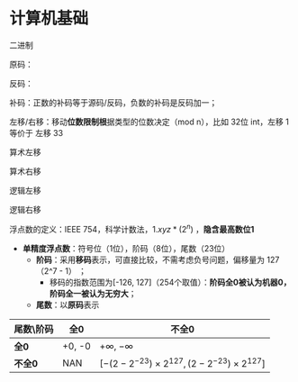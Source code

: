 # 计算机基础

二进制

原码：

反码： 

补码：正数的补码等于源码/反码，负数的补码是反码加一；



左移/右移：移动**位数限制根**据类型的位数决定（mod n），比如 32位 int，左移 1 等价于 左移 33

算术左移

算术右移

逻辑左移

逻辑右移



浮点数的定义：IEEE 754，科学计数法，$1.xyz * (2 ^ n)$ ，**隐含最高数位1**

- **单精度浮点数**：符号位（1位），阶码（8位），尾数（23位）
  - **阶码**：采用**移码**表示，可直接比较，不需考虑负号问题，偏移量为 127（2^7 - 1） ；
    - 移码的指数范围为[-126, 127]（254个取值）：**阶码全0被认为机器0，阶码全一被认为无穷大**；
  - **尾数**：以**原码**表示	

| 尾数\阶码 | 全0    | 不全0                                         |
| --------- | ------ | --------------------------------------------- |
| **全0**   | +0, -0 | $+\infty$, $-\infty$                          |
| **不全0** | NAN    | $[-(2−2^{-23})×2^{127}, (2−2^{-23})×2^{127}]$ |


